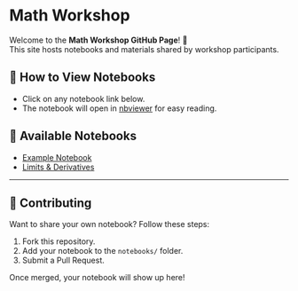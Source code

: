 # Math Workshop

Welcome to the **Math Workshop GitHub Page**! 🎉  
This site hosts notebooks and materials shared by workshop participants.

## 📘 How to View Notebooks
- Click on any notebook link below.  
- The notebook will open in [nbviewer](https://nbviewer.org/) for easy reading.  

## 🔗 Available Notebooks
- [Example Notebook](https://nbviewer.org/github/USERNAME/math-workshop/blob/main/notebooks/example_notebook.ipynb)
- [Limits & Derivatives](https://npbiewer.org/github/tgstone/sio-math-workshop/blob/main/docs/source/classes/derivatives.ipynb)

---

## 📝 Contributing
Want to share your own notebook? Follow these steps:
1. Fork this repository.
2. Add your notebook to the `notebooks/` folder.
3. Submit a Pull Request.

Once merged, your notebook will show up here!
